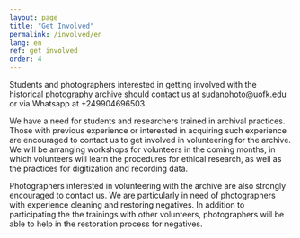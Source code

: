 ```yaml
---
layout: page
title: "Get Involved"
permalink: /involved/en
lang: en
ref: get involved
order: 4
---
```


Students and photographers interested in getting involved with the historical photography archive should contact us at <sudanphoto@uofk.edu> or via Whatsapp at +249904696503.

We have a need for students and researchers trained in archival practices. Those with previous experience or interested in acquiring such experience are encouraged to contact us to get involved in volunteering for the archive. We will be arranging workshops for volunteers in the coming months, in which volunteers will learn the procedures for ethical research, as well as the practices for digitization and recording data.

Photographers interested in volunteering with the archive are also strongly encouraged to contact us. We are particularly in need of photographers with experience cleaning and restoring negatives. In addition to participating the the trainings with other volunteers, photographers will be able to help in the restoration process for negatives.
